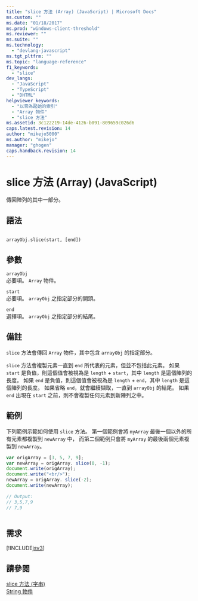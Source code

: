 ```yaml
---
title: "slice 方法 (Array) (JavaScript) | Microsoft Docs"
ms.custom: ""
ms.date: "01/18/2017"
ms.prod: "windows-client-threshold"
ms.reviewer: ""
ms.suite: ""
ms.technology: 
  - "devlang-javascript"
ms.tgt_pltfrm: ""
ms.topic: "language-reference"
f1_keywords: 
  - "slice"
dev_langs: 
  - "JavaScript"
  - "TypeScript"
  - "DHTML"
helpviewer_keywords: 
  - "以零為起始的索引"
  - "Array 物件"
  - "slice 方法"
ms.assetid: 3c122219-14de-4126-b091-809659c026d6
caps.latest.revision: 14
author: "mikejo5000"
ms.author: "mikejo"
manager: "ghogen"
caps.handback.revision: 14
---
```

# slice 方法 (Array) (JavaScript)
傳回陣列的其中一部分。  
  
## 語法  
  
```  
  
arrayObj.slice(start, [end])   
```  
  
## 參數  
 `arrayObj`  
 必要項。  `Array` 物件。  
  
 `start`  
 必要項。  `arrayObj` 之指定部分的開頭。  
  
 `end`  
 選擇項。  `arrayObj` 之指定部分的結尾。  
  
## 備註  
 `slice` 方法會傳回 `Array` 物件，其中包含 `arrayObj` 的指定部分。  
  
 `slice` 方法會複製元素一直到 `end` 所代表的元素，但並不包括此元素。  如果 `start` 是負值，則這個值會被視為是 `length` \+ `start`，其中 `length` 是這個陣列的長度。  如果 `end` 是負值，則這個值會被視為是 `length` \+ `end`，其中 `length` 是這個陣列的長度。  如果省略 `end`，就會繼續擷取，一直到 `arrayObj` 的結尾。  如果 `end` 出現在 `start` 之前，則不會複製任何元素到新陣列之中。  
  
## 範例  
 下列範例示範如何使用 `slice` 方法。  第一個範例會將 `myArray` 最後一個以外的所有元素都複製到 `newArray` 中，  而第二個範例只會將 `myArray` 的最後兩個元素複製到 `newArray`。  
  
```javascript  
var origArray = [3, 5, 7, 9];  
var newArray = origArray. slice(0, -1);  
document.write(origArray);  
document.write("<br/>");  
newArray = origArray. slice(-2);  
document.write(newArray);  
  
// Output:  
// 3,5,7,9  
// 7,9  
  
```  
  
## 需求  
 [!INCLUDE[jsv3](../../javascript/reference/includes/jsv3-md.md)]  
  
## 請參閱  
 [slice 方法 \(字串\)](../../javascript/reference/slice-method-string-javascript.md)   
 [String 物件](../../javascript/reference/string-object-javascript.md)